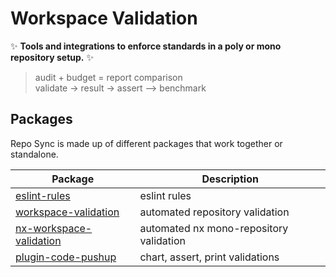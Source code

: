 # Workspace Validation

✨ **Tools and integrations to enforce standards in a poly or mono repository setup.** ✨

> audit       +         budget  =  report comparison  
> validate -> result -> assert --> benchmark  

## Packages

Repo Sync is made up of different packages that work together or standalone.

| Package                                 | Description                                                                      |
|-----------------------------------------| -------------------------------------------------------------------------------- |
| [eslint-rules](./docs)                  | eslint rules                                                                     |
| [workspace-validation](./docs)          | automated repository validation                                                  |
| [nx-workspace-validation](./docs)       | automated nx mono-repository validation                                          |
| [plugin-code-pushup](./docs)            | chart, assert, print validations                                                 |
